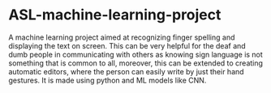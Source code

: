 # ASL-machine-learning-project
A machine learning project aimed at recognizing finger spelling and displaying the text on screen.
This can be very helpful for the deaf and dumb people in communicating with others as knowing sign language is not something that is common to all, moreover, this can be extended to creating automatic editors, where the person can easily write by just their hand gestures.
It is made using python and ML models like CNN.
